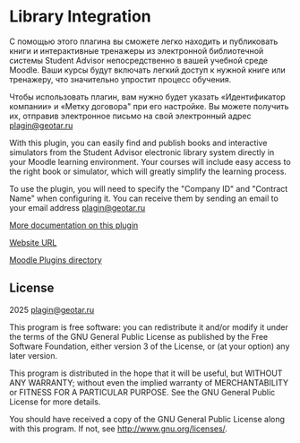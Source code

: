 # Library Integration #

С помощью этого плагина вы сможете легко находить и публиковать книги и интерактивные тренажеры из электронной библиотечной системы Student Advisor непосредственно в вашей учебной среде Moodle. Ваши курсы будут включать легкий доступ к нужной книге или тренажеру, что значительно упростит процесс обучения.

Чтобы использовать плагин, вам нужно будет указать «Идентификатор компании» и «Метку договора" при его настройке. Вы можете получить их, отправив электронное письмо на свой электронный адрес plagin@geotar.ru

With this plugin, you can easily find and publish books and interactive simulators from the Student Advisor electronic library system directly in your Moodle learning environment. Your courses will include easy access to the right book or simulator, which will greatly simplify the learning process.

To use the plugin, you will need to specify the "Company ID" and "Contract Name" when configuring it. You can receive them by sending an email to your email address plagin@geotar.ru

[More documentation on this plugin](https://www.studentlibrary.ru/ru/pages/plagin.html)

[Website URL](https://www.studentlibrary.ru/ru/pages/plagin.html)

[Moodle Plugins directory](https://moodle.org/plugins/mod_studentlibrary)

## License ##

2025 <plagin@geotar.ru>

This program is free software: you can redistribute it and/or modify it under
the terms of the GNU General Public License as published by the Free Software
Foundation, either version 3 of the License, or (at your option) any later
version.

This program is distributed in the hope that it will be useful, but WITHOUT ANY
WARRANTY; without even the implied warranty of MERCHANTABILITY or FITNESS FOR A
PARTICULAR PURPOSE.  See the GNU General Public License for more details.

You should have received a copy of the GNU General Public License along with
this program.  If not, see <http://www.gnu.org/licenses/>.